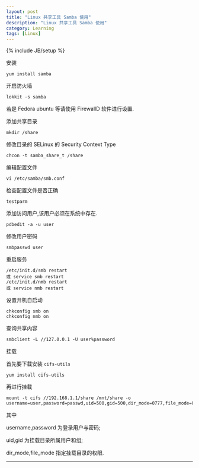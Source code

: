 ```yaml
---
layout: post
title: "Linux 共享工具 Samba 使用"
description: "Linux 共享工具 Samba 使用"
category: Learning
tags: [Linux]
---
```

{% include JB/setup %}


安装

	yum install samba

开启防火墙

	lokkit -s samba

若是 Fedora ubuntu 等请使用 FirewallD 软件进行设置.

添加共享目录

	mkdir /share

修改目录的 SELinux 的 Security Context Type

	chcon -t samba_share_t /share

编辑配置文件

	vi /etc/samba/smb.conf

检查配置文件是否正确

	testparm

添加访问用户,该用户必须在系统中存在.

	pdbedit -a -u user

修改用户密码

	smbpasswd user

重启服务

	/etc/init.d/smb restart
	或 service smb restart
	/etc/init.d/nmb restart
	或 service nmb restart

设置开机自启动

	chkconfig smb on
	chkconfig nmb on


查询共享内容

	smbclient -L //127.0.0.1 -U user%password

挂载

首先要下载安装 `cifs-utils`

	yum install cifs-utils

再进行挂载

	mount -t cifs //192.168.1.1/share /mnt/share -o username=user,password=passwd,uid=500,gid=500,dir_mode=0777,file_mode=0777

其中

username,password 为登录用户与密码;

uid,gid 为挂载目录所属用户和组;

dir_mode,file_mode 指定挂载目录的权限.




***

